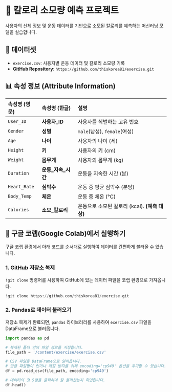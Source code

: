 # 💪 칼로리 소모량 예측 프로젝트

사용자의 신체 정보 및 운동 데이터를 기반으로 소모된 칼로리를 예측하는 머신러닝 모델을 실습합니다.

## 📂 데이터셋

  - `exercise.csv`: 사용자별 운동 데이터 및 칼로리 소모량 기록
  - **GitHub Repository**: `https://github.com/thiskorea81/exercise.git`

## 📊 속성 정보 (Attribute Information)

| 속성명 (영문) | 속성명 (한글) | 설명 |
| :--- | :--- | :--- |
| `User_ID` | **사용자\_ID** | 사용자를 식별하는 고유 번호 |
| `Gender` | **성별** | `male`(남성), `female`(여성) |
| `Age` | **나이** | 사용자의 나이 (세) |
| `Height` | **키** | 사용자의 키 (cm) |
| `Weight` | **몸무게** | 사용자의 몸무게 (kg) |
| `Duration` | **운동\_지속\_시간** | 운동을 지속한 시간 (분) |
| `Heart_Rate` | **심박수** | 운동 중 평균 심박수 (분당) |
| `Body_Temp` | **체온** | 운동 중 체온 (°C) |
| `Calories` | **소모\_칼로리** | 운동으로 소모된 칼로리 (kcal). **(예측 대상)** |

## 🚀 구글 코랩(Google Colab)에서 실행하기

구글 코랩 환경에서 아래 코드를 순서대로 실행하여 데이터를 간편하게 불러올 수 있습니다.

### 1\. GitHub 저장소 복제

`!git clone` 명령어를 사용하여 GitHub에 있는 데이터 파일을 코랩 환경으로 가져옵니다.

```python
!git clone https://github.com/thiskorea81/exercise.git
```

### 2\. Pandas로 데이터 불러오기

저장소 복제가 완료되면, `pandas` 라이브러리를 사용하여 `exercise.csv` 파일을 DataFrame으로 불러옵니다.

```python
import pandas as pd

# 복제된 폴더 안의 파일 경로를 지정합니다.
file_path = '/content/exercise/exercise.csv'

# CSV 파일을 DataFrame으로 읽어옵니다.
# 한글 파일명이 있거나 깨짐 방지를 위해 encoding='cp949' 옵션을 추가할 수 있습니다.
df = pd.read_csv(file_path, encoding='cp949')

# 데이터의 첫 5행을 출력하여 잘 불러왔는지 확인합니다.
df.head()
```
